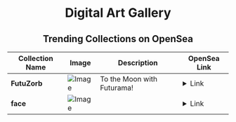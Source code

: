 <div align="center">

# Digital Art Gallery

## Trending Collections on OpenSea

| Collection Name                       | Image                                                                                     | Description                       | OpenSea Link                                                                                          |
|---------------------------------------|-------------------------------------------------------------------------------------------|-----------------------------------|--------------------------------------------------------------------------------------------------------|
| **FutuZorb** | ![Image](https://i.seadn.io/s/raw/files/fc47db7157b5cdaef2e7e5d512b62c37.jpg?w=500&auto=format?w=200&auto=format) | To the Moon with Futurama! | <details><summary>Link</summary>[FutuZorb](https://opensea.io/collection/futuzorb-2)</details> |
| **face** | ![Image](https://i.seadn.io/s/raw/files/058eb53e7608706008cdfa1170b4c63c.webp?w=500&auto=format?w=200&auto=format) |  | <details><summary>Link</summary>[face](https://opensea.io/collection/face-264)</details> |

</div>